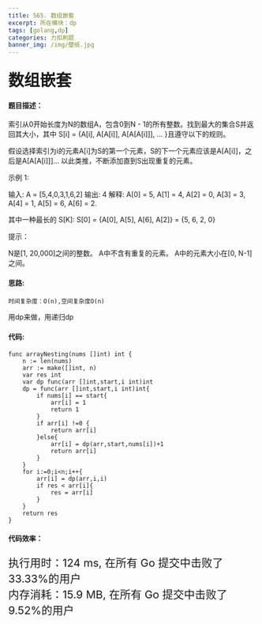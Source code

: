 ```yaml
---
title: 565. 数组嵌套
excerpt: 所在模块：dp
tags: [golang,dp]
categories: 力扣刷题
banner_img: /img/壁纸.jpg
---
```


### <font size=6px>数组嵌套</font>

#### 题目描述：

索引从0开始长度为N的数组A，包含0到N - 1的所有整数。找到最大的集合S并返回其大小，其中 S[i] = {A[i], A[A[i]], A[A[A[i]]], ... }且遵守以下的规则。

假设选择索引为i的元素A[i]为S的第一个元素，S的下一个元素应该是A[A[i]]，之后是A[A[A[i]]]... 以此类推，不断添加直到S出现重复的元素。

 

示例 1:

输入: A = [5,4,0,3,1,6,2]
输出: 4
解释: 
A[0] = 5, A[1] = 4, A[2] = 0, A[3] = 3, A[4] = 1, A[5] = 6, A[6] = 2.

其中一种最长的 S[K]:
S[0] = {A[0], A[5], A[6], A[2]} = {5, 6, 2, 0}


提示：

N是[1, 20,000]之间的整数。
A中不含有重复的元素。
A中的元素大小在[0, N-1]之间。

#### 思路:

```
时间复杂度：O(n),空间复杂度O(n)
```

用dp来做，用递归dp

#### 代码:

```golang
func arrayNesting(nums []int) int {
    n := len(nums)
    arr := make([]int, n)
    var res int
    var dp func(arr []int,start,i int)int
    dp = func(arr []int,start,i int)int{
        if nums[i] == start{
            arr[i] = 1
            return 1
        }
        if arr[i] !=0 {
            return arr[i]
        }else{
            arr[i] = dp(arr,start,nums[i])+1
            return arr[i]
        }
    }
    for i:=0;i<n;i++{
        arr[i] = dp(arr,i,i)
        if res < arr[i]{
            res = arr[i]
        }
    }
    return res
}
```

#### 代码效率：

<p class="note note-primary"; style="font-size:22px">
   执行用时：124 ms, 在所有 Go 提交中击败了33.33%的用户<br>
   内存消耗：15.9 MB, 在所有 Go 提交中击败了9.52%的用户
</p>



